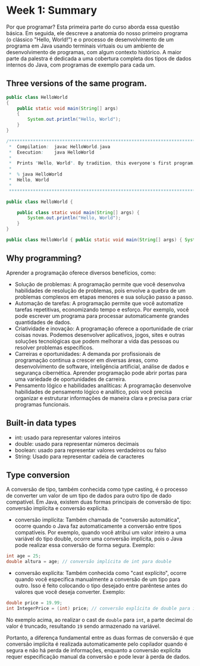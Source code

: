 # Week 1: Summary

Por que programar? Esta primeira parte do curso aborda essa questão básica. Em seguida, ele descreve a anatomia do nosso primeiro programa (o clássico "Hello, World!") e o processo de desenvolvimento de um programa em Java usando terminais virtuais ou um ambiente de desenvolvimento de programas, com algum contexto histórico. A maior parte da palestra é dedicada a uma cobertura completa dos tipos de dados internos do Java, com programas de exemplo para cada um.

## Three versions of the same program.

```Java
public class HelloWorld
{ 
    public static void main(String[] args)
    {
        System.out.println("Hello, World");
    }
}
```

```Java
/******************************************************************************
 *  Compilation:  javac HelloWorld.java
 *  Execution:    java HelloWorld
 *
 *  Prints "Hello, World". By tradition, this everyone's first program.
 *
 *  % java HelloWorld
 *  Hello, World
 *
 ******************************************************************************/

public class HelloWorld {

    public class static void main(String[] args) {
        System.out.println("Hello, World");
    }
}
```

```Java
public class HelloWorld { public static void main(String[] args) { System.out.println("Hello, World"); } }
```

## Why programming?

Aprender a programação oferece diversos benefícios, como:

- Solução de problemas: A programação permite que você desenvolva habilidades de resolução de problemas, pois envolve a quebra de um problemas complexos em etapas menores e sua solução passo a passo.
- Automação de tarefas: A programação permite que você automatize tarefas repetitivas, economizando tempo e esforço. Por exemplo, você pode escrever um programa para processar automaticamente grandes quantidades de dados.
- Criatividade e inovação: A programação oferece a oportunidade de criar coisas novas. Podemos desenvolver aplicativos, jogos, sites e outras soluções tecnológicas que podem melhorar a vida das pessoas ou resolver problemas específicos.
 - Carreiras e oportunidades: A demanda por profissionais de programação continua a crescer em diversas áreas, como desenvolvimento de software, inteligência artificial, análise de dados e segurança cibernética. Aprender programação pode abrir portas para uma variedade de oportunidades de carreira.
 - Pensamento lógico e  habilidades analíticas: A programação desenvolve habilidades de pensamento lógico e analítico, pois você precisa organizar e estruturar informações de maneira clara e precisa para criar programas funcionais.

## Built-in data types

- int: usado para representar valores inteiros
- double: usado para representar números decimais
- boolean: usado para representar valores verdadeiros ou falso
- String: Usado para representar cadeia de caracteres

## Type conversion

A conversão de tipo, também conhecida como type casting, é o processo de converter um valor de um tipo de dados para outro tipo de dado compatível. Em Java, existem duas formas principais de conversão de tipo: conversão implícita e conversão explícita.

- conversão implícita: Também chamada de "conversão automática", ocorre quando o Java faz automaticamente a conversão entre tipos compatíveis. Por exemplo, quando você atribui um valor inteiro a uma variável do tipo double, ocorre uma conversão implícita, pois o Java pode realizar essa conversão de forma segura. Exemplo:

```Java
int age = 25;
double altura = age; // conversão implícita de int para double
```

- conversão explícita: Também conhecida como "cast explícito", ocorre quando você especifica manualmente a conversão de um tipo para outro. Isso é feito colocando o tipo desejado entre parêntese antes do valores que você deseja converter. Exemplo:

```Java
double price = 19.99;
int IntegerPrice = (int) price; // conversão explícita de double para int
```

No exemplo acima, ao realizar o cast de `double` para `int`, a parte decimal do valor é truncado, resultando `19` sendo armazenado na variável.

Portanto, a diferença fundamental entre as duas formas de conversão é que conversão implícita é realizada automaticamente pelo copilador quando é segura e não há perda de informações, enquanto a conversão explícita requer especificação manual da conversão e pode levar à perda de dados.
